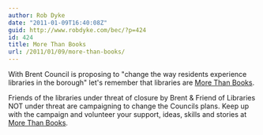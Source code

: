 ```yaml
---
author: Rob Dyke
date: "2011-01-09T16:40:08Z"
guid: http://www.robdyke.com/bec/?p=424
id: 424
title: More Than Books
url: /2011/01/09/more-than-books/
---
```

With Brent Council is proposing to "change the way residents experience libraries in the borough" let's remember that libraries are [More Than Books](http://www.morethanbooks.co.uk/).

Friends of the libraries under threat of closure by Brent &#038; Friend of Libraries NOT under threat are campaigning to change the Councils plans. Keep up with the campaign and volunteer your support, ideas, skills and stories at [More Than Books](http://www.morethanbooks.co.uk/).